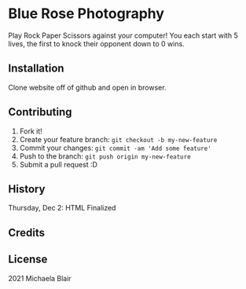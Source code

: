 # Blue Rose Photography

Play Rock Paper Scissors against your computer! You each start with 5 lives, the first to knock their opponent down to 0 wins.

## Installation

Clone website off of github and open in browser.

## Contributing

1. Fork it!
2. Create your feature branch: `git checkout -b my-new-feature`
3. Commit your changes: `git commit -am 'Add some feature'`
4. Push to the branch: `git push origin my-new-feature`
5. Submit a pull request :D

## History

Thursday, Dec 2: HTML Finalized

## Credits



## License

2021 Michaela Blair